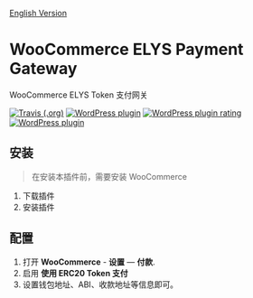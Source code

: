 [English Version](readme.md)
# WooCommerce ELYS Payment Gateway

WooCommerce ELYS Token 支付网关

[![Travis (.org)](https://img.shields.io/travis/inKerk/woocommerce-erc20-payment-gateway.svg)](https://travis-ci.org/inKerk/woocommerce-erc20-payment-gateway)
[![WordPress plugin](https://img.shields.io/wordpress/plugin/v/woo-erc20-payment-gateway.svg?style=plastic)](https://wordpress.org/plugins/woo-erc20-payment-gateway/)
[![WordPress plugin rating](https://img.shields.io/wordpress/plugin/r/woo-erc20-payment-gateway.svg?style=plastic)](https://wordpress.org/plugins/woo-erc20-payment-gateway/)
[![WordPress plugin](https://img.shields.io/wordpress/plugin/dt/woo-erc20-payment-gateway.svg?style=plastic)](https://wordpress.org/plugins/woo-erc20-payment-gateway/)

## 安装

> 在安装本插件前，需要安装 WooCommerce

1. 下载插件
2. 安装插件

## 配置

1. 打开 **WooCommerce** -  **设置** — **付款**.
2. 启用 **使用 ERC20 Token 支付**
3. 设置钱包地址、ABI、收款地址等信息即可。
